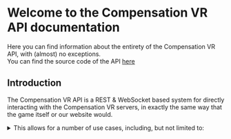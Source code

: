 # Welcome to the Compensation VR API documentation  
Here you can find information about the entirety of the Compensation VR API, with (almost) no exceptions.  
You can find the source code of the API [here](https://github.com/bubby932/VigorXRAPI)  

## Introduction  
The Compensation VR API is a REST & WebSocket based system for directly interacting with the Compensation VR servers, in exactly
the same way that the game itself or our website would.  
  
<details>  
    <summary>This allows for a number of use cases, including, but not limited to:</summary>  
    <ul>
        <li>* Fetching data about a user, such as their username, ID, or bio.</li>
        <li>* Gifting users items.</li>
        <li>* Making purchases without logging into the game.</li>
        <li>* Sending messages automatically, in the vein of a Discord bot.</li>
        <li>* (Coming Soon) Manually downloading, modifying, and reuploading room saves to allow for more advanced operations.</li>
    </ul>
</details>  